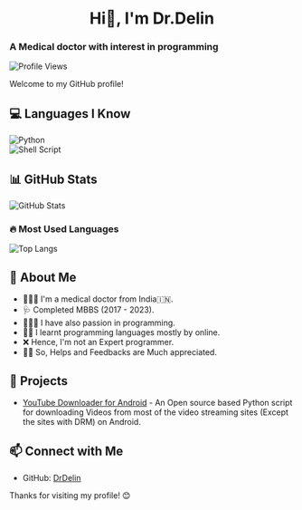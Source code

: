 <h1 align="center">Hi👋, I'm Dr.Delin</h1>
<h3 align="left">A Medical doctor with interest in programming</h3>

![Profile Views](https://komarev.com/ghpvc/?username=DrDelin&color=blueviolet&style=plastic)

Welcome to my GitHub profile!

## 💻 Languages I Know
![Python](https://img.shields.io/badge/Python-3776AB?style=for-the-badge&logo=python&logoColor=black)  
![Shell Script](https://img.shields.io/badge/Shell_Script-121011?style=for-the-badge&logo=gnu-bash&logoColor=black)  

## 📊 GitHub Stats
![GitHub Stats](https://github-readme-stats.vercel.app/api?username=DrDelin&show_icons=true&theme=radical)

### 🔥 Most Used Languages
![Top Langs](https://github-readme-stats.vercel.app/api/top-langs/?username=DrDelin&layout=compact&theme=radical)

## 🚀 About Me
- 👨🏻‍⚕️ I'm a medical doctor from India🇮🇳.
- 🩺 Completed MBBS (2017 - 2023).
- 🧑🏻‍💻 I have also passion in programming.
- 📖🛜 I learnt programming languages mostly by online.
- ❌️ Hence, I'm not an Expert programmer.
- 🙏🏻 So, Helps and Feedbacks are Much appreciated.

## 🔧 Projects
- [YouTube Downloader for Android](https://github.com/DrDelin/Youtube-Downloader-Android) - An Open source based Python script for downloading Videos from most of the video streaming sites (Except the sites with DRM) on Android.

## 📫 Connect with Me
- GitHub: [DrDelin](https://github.com/DrDelin)

Thanks for visiting my profile! 😊